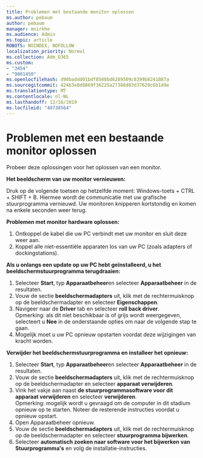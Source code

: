 ```yaml
---
title: Problemen met bestaande monitor oplossen
ms.author: pebaum
author: pebaum
manager: mnirkhe
ms.audience: Admin
ms.topic: article
ROBOTS: NOINDEX, NOFOLLOW
localization_priority: Normal
ms.collection: Adm_O365
ms.custom:
- "3454"
- "9001450"
ms.openlocfilehash: d90baddd01bdf8508bd6289509c8399b8241887a
ms.sourcegitcommit: 42463e8d8869f36225a27388d83d37629c6b149e
ms.translationtype: MT
ms.contentlocale: nl-NL
ms.lasthandoff: 12/18/2019
ms.locfileid: "40738564"
---
```

# <a name="troubleshoot-an-existing-monitor"></a>Problemen met een bestaande monitor oplossen

Probeer deze oplossingen voor het oplossen van een monitor. 

**Het beeldscherm van uw monitor vernieuwen:**

Druk op de volgende toetsen op hetzelfde moment: Windows-toets + CTRL + SHIFT + B. Hiermee wordt de communicatie met uw grafische stuurprogramma vernieuwd. Uw monitoren knipperen kortstondig en komen na enkele seconden weer terug.

**Problemen met monitor hardware oplossen:**

1. Ontkoppel de kabel die uw PC verbindt met uw monitor en sluit deze weer aan.
2. Koppel alle niet-essentiële apparaten los van uw PC (zoals adapters of dockingstations).

**Als u onlangs een update op uw PC hebt geïnstalleerd, u het beeldschermstuurprogramma terugdraaien:**

1. Selecteer **Start**, typ **Apparaatbeheer**en selecteer **Apparaatbeheer** in de resultaten.
2. Vouw de sectie **beeldschermadapters** uit, klik met de rechtermuisknop op de beeldschermadapter en selecteer **Eigenschappen**.
3. Navigeer naar de **Driver** tab en selecteer **roll back driver**. <br>
Opmerking: als dit niet beschikbaar is of grijs wordt weergegeven, selecteert u **Nee** in de onderstaande opties om naar de volgende stap te gaan.
4. Mogelijk moet u uw PC opnieuw opstarten voordat deze wijzigingen van kracht worden.

**Verwijder het beeldschermstuurprogramma en installeer het opnieuw:**

1. Selecteer **Start**, typ **Apparaatbeheer**en selecteer **Apparaatbeheer** in de resultaten.
2. Vouw de sectie **beeldschermadapters** uit, klik met de rechtermuisknop op de beeldschermadapter en selecteer **apparaat verwijderen**. 
3. Vink het vakje aan naast **de stuurprogrammasoftware voor dit apparaat verwijderen** en selecteer **verwijderen**.<br>
Opmerking: mogelijk wordt u gevraagd om de computer in dit stadium opnieuw op te starten. Noteer de resterende instructies voordat u opnieuw opstart.
4. Open Apparaatbeheer opnieuw.
5. Vouw de sectie **beeldschermadapters** uit, klik met de rechtermuisknop op de beeldschermadapter en selecteer **stuurprogramma bijwerken**.
6. Selecteer **automatisch zoeken naar software voor het bijwerken van Stuurprogramma's** en volg de installatie-instructies.